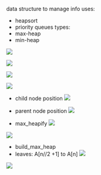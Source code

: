 data structure to manage info
uses:

- heapsort
- priority queues
  types:
- max-heap
- min-heap

![](https://i.imgur.com/V5OLa2K.png)

![](https://i.imgur.com/iv81O5F.png)

![](https://i.imgur.com/ZIf6Y2E.png)

![](https://i.imgur.com/Q592brK.png)

- child node position
  ![](https://i.imgur.com/6V9QvId.png)
- parent node position
  ![](https://i.imgur.com/FZSArOR.png)

- max_heapify
  ![](https://i.imgur.com/zVJG2bW.png)

![](https://i.imgur.com/QaKdxYq.png)

- build_max_heap
- leaves: A[n//2 +1] to A[n]
  ![](https://i.imgur.com/7HQyybS.png)

![](https://i.imgur.com/9sMoFr0.png)
